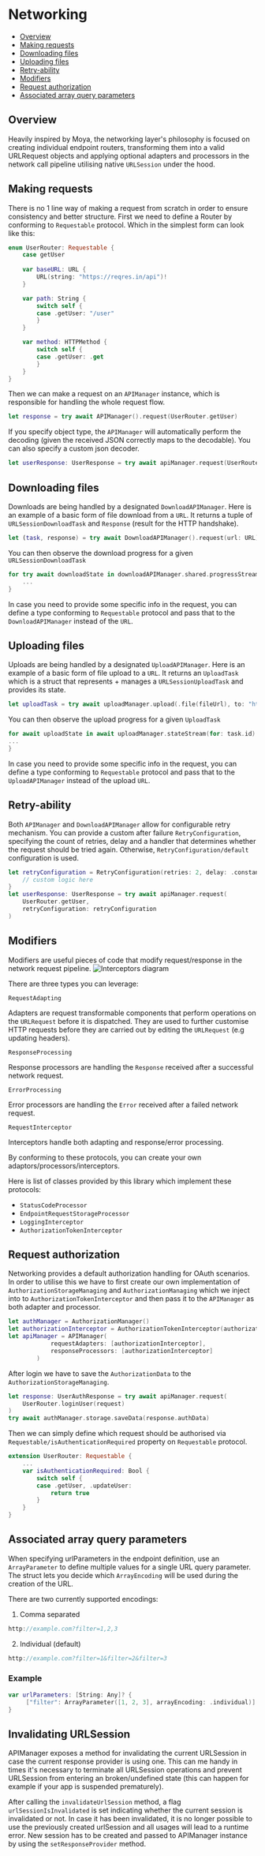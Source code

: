 # Networking

- [Overview](#overview)
- [Making requests](#making-requests)
- [Downloading files](#downloading-files)
- [Uploading files](#uploading-files)
- [Retry-ability](#retry-ability)
- [Modifiers](#modifiers)
- [Request authorization](#request-authorization)
- [Associated array query parameters](#associated-array-query-parameters)

## Overview
Heavily inspired by Moya, the networking layer's philosophy is focused on creating individual endpoint routers, transforming them into a valid URLRequest objects and applying optional adapters and processors in the network call pipeline utilising native `URLSession` under the hood.

## Making requests
There is no 1 line way of making a request from scratch in order to ensure consistency and better structure. First we need to define a Router by conforming to ``Requestable`` protocol. Which in the simplest form can look like this:
```swift
enum UserRouter: Requestable {
    case getUser
    
    var baseURL: URL { 
        URL(string: "https://reqres.in/api")!
    }

    var path: String { 
        switch self {
        case .getUser: "/user"
        }
    }

    var method: HTTPMethod { 
        switch self {
        case .getUser: .get
        }
    }
}
```

Then we can make a request on an ``APIManager`` instance, which is responsible for handling the whole request flow.
```swift
let response = try await APIManager().request(UserRouter.getUser)
```
If you specify object type, the ``APIManager`` will automatically perform the decoding (given the received JSON correctly maps to the decodable). You can also specify a custom json decoder.

```swift
let userResponse: UserResponse = try await apiManager.request(UserRouter.getUser)
```

## Downloading files
Downloads are being handled by a designated ``DownloadAPIManager``. Here is an example of a basic form of file download from a `URL`. It returns a tuple of `URLSessionDownloadTask` and ``Response`` (result for the HTTP handshake).
```swift
let (task, response) = try await DownloadAPIManager().request(url: URL)
```

You can then observe the download progress for a given `URLSessionDownloadTask`
```swift
for try await downloadState in downloadAPIManager.shared.progressStream(for: task) {
    ...
}
```

In case you need to provide some specific info in the request, you can define a type conforming to ``Requestable`` protocol and pass that to the ``DownloadAPIManager`` instead of the `URL`.

## Uploading files
Uploads are being handled by a designated ``UploadAPIManager``. Here is an example of a basic form of file upload to a `URL`. It returns an ``UploadTask`` which is a struct that represents + manages a `URLSessionUploadTask` and provides its state.
```swift
let uploadTask = try await uploadManager.upload(.file(fileUrl), to: "https://upload.com/file")
```

You can then observe the upload progress for a given ``UploadTask``
```swift
for await uploadState in await uploadManager.stateStream(for: task.id) {
...
}
```

In case you need to provide some specific info in the request, you can define a type conforming to ``Requestable`` protocol and pass that to the ``UploadAPIManager`` instead of the upload `URL`.

## Retry-ability
Both ``APIManager`` and ``DownloadAPIManager`` allow for configurable retry mechanism. You can provide a custom after failure ``RetryConfiguration``, specifying the count of retries, delay and a handler that determines whether the request should be tried again. Otherwise, ``RetryConfiguration/default`` configuration is used.

```swift
let retryConfiguration = RetryConfiguration(retries: 2, delay: .constant(1)) { error in 
    // custom logic here
}
let userResponse: UserResponse = try await apiManager.request(
    UserRouter.getUser,
    retryConfiguration: retryConfiguration
)
``` 

## Modifiers
Modifiers are useful pieces of code that modify request/response in the network request pipeline.
![Interceptors diagram](interceptors-diagram.png)

There are three types you can leverage:<br>

``RequestAdapting``

Adapters are request transformable components that perform operations on the `URLRequest` before it is dispatched. They are used to further customise HTTP requests before they are carried out by editing the `URLRequest` (e.g updating headers).

``ResponseProcessing``

Response processors are handling the ``Response`` received after a successful network request.

``ErrorProcessing``

Error processors are handling the `Error` received after a failed network request.

``RequestInterceptor``

Interceptors handle both adapting and response/error processing.

By conforming to these protocols, you can create your own adaptors/processors/interceptors.

Here is list of classes provided by this library which implement these protocols:
- ``StatusCodeProcessor``
- ``EndpointRequestStorageProcessor``
- ``LoggingInterceptor``
- ``AuthorizationTokenInterceptor``

## Request authorization
Networking provides a default authorization handling for OAuth scenarios. In order to utilise this we
have to first create our own implementation of ``AuthorizationStorageManaging`` and ``AuthorizationManaging`` which we inject into to  ``AuthorizationTokenInterceptor`` and then pass it to the ``APIManager`` as both adapter and processor.

```swift
let authManager = AuthorizationManager()
let authorizationInterceptor = AuthorizationTokenInterceptor(authorizationManager: authManager)
let apiManager = APIManager(
            requestAdapters: [authorizationInterceptor],
            responseProcessors: [authorizationInterceptor]
        )
```

After login we have to save the ``AuthorizationData`` to the ``AuthorizationStorageManaging``.

```swift
let response: UserAuthResponse = try await apiManager.request(
    UserRouter.loginUser(request)
)
try await authManager.storage.saveData(response.authData)
```

Then we can simply define which request should be authorised via ``Requestable/isAuthenticationRequired`` property on ``Requestable`` protocol.  

```swift
extension UserRouter: Requestable {
    ...
    var isAuthenticationRequired: Bool {
        switch self {
        case .getUser, .updateUser:
            return true
        }
    }
}
```

## Associated array query parameters
When specifying urlParameters in the endpoint definition, use an ``ArrayParameter`` to define multiple values for a single URL query parameter. The struct lets you decide which ``ArrayEncoding`` will be used during the creation of the URL.

There are two currently supported encodings:

1. Comma separated
```swift
http://example.com?filter=1,2,3
```

2. Individual (default)
```swift
http://example.com?filter=1&filter=2&filter=3
```

### Example
```swift
var urlParameters: [String: Any]? { 
     ["filter": ArrayParameter([1, 2, 3], arrayEncoding: .individual)]
}
```

## Invalidating URLSession
APIManager exposes a method for invalidating the current URLSession in case the current response provider is using one. This can me handy in times it's necessary to terminate all URLSession operations and prevent URLSession from entering an broken/undefined state (this can happen for example if your app is suspended prematurely).

After calling the `invalidateUrlSession` method, a flag `urlSessionIsInvalidated` is set indicating whether the current session is invalidated or not. In case it has been invalidated, it is no longer possible to use the previously created urlSession and all usages will lead to a runtime error. New session has to be created and passed to APIManager instance by using the `setResponseProvider` method.
